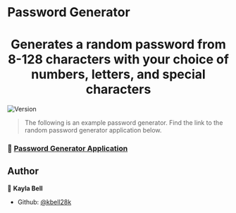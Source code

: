 # Password Generator
<h1 align="center">Generates a random password from 8-128 characters with your choice of numbers, letters, and special characters</h1>
<p>
  <img alt="Version" src="https://img.shields.io/badge/version-0-blue.svg?cacheSeconds=2592000" />
</p>

> The following is an example password generator.  Find the link to the random password generator application below.

### 🔑 [Password Generator Application](https://kbell28k.github.io/Portfolio/homework_3/index)

## Author

👤 **Kayla Bell**

* Github: [@kbell28k](https://github.com/kbell28k)

